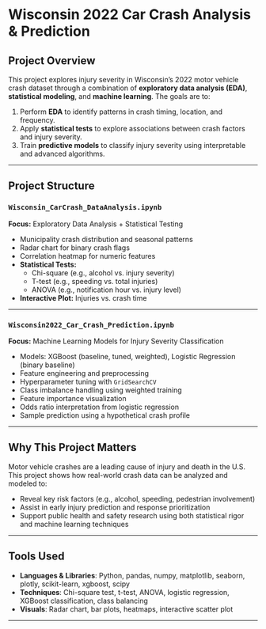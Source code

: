 # Wisconsin 2022 Car Crash Analysis & Prediction

## Project Overview

This project explores injury severity in Wisconsin’s 2022 motor vehicle crash dataset through a combination of **exploratory data analysis (EDA)**, **statistical modeling**, and **machine learning**. The goals are to:

1. Perform **EDA** to identify patterns in crash timing, location, and frequency.
2. Apply **statistical tests** to explore associations between crash factors and injury severity.
3. Train **predictive models** to classify injury severity using interpretable and advanced algorithms.

---

## Project Structure

### `Wisconsin_CarCrash_DataAnalysis.ipynb`

**Focus:** Exploratory Data Analysis + Statistical Testing

- Municipality crash distribution and seasonal patterns
- Radar chart for binary crash flags
- Correlation heatmap for numeric features
- **Statistical Tests:**
  - Chi-square (e.g., alcohol vs. injury severity)
  - T-test (e.g., speeding vs. total injuries)
  - ANOVA (e.g., notification hour vs. injury level)
- **Interactive Plot:** Injuries vs. crash time

---

### `Wisconsin2022_Car_Crash_Prediction.ipynb`

**Focus:** Machine Learning Models for Injury Severity Classification

- Models: XGBoost (baseline, tuned, weighted), Logistic Regression (binary baseline)
- Feature engineering and preprocessing
- Hyperparameter tuning with `GridSearchCV`
- Class imbalance handling using weighted training
- Feature importance visualization
- Odds ratio interpretation from logistic regression
- Sample prediction using a hypothetical crash profile

---

## Why This Project Matters

Motor vehicle crashes are a leading cause of injury and death in the U.S. This project shows how real-world crash data can be analyzed and modeled to:

- Reveal key risk factors (e.g., alcohol, speeding, pedestrian involvement)
- Assist in early injury prediction and response prioritization
- Support public health and safety research using both statistical rigor and machine learning techniques

---

## Tools Used

- **Languages & Libraries**: Python, pandas, numpy, matplotlib, seaborn, plotly, scikit-learn, xgboost, scipy
- **Techniques**: Chi-square test, t-test, ANOVA, logistic regression, XGBoost classification, class balancing
- **Visuals**: Radar chart, bar plots, heatmaps, interactive scatter plot

---
